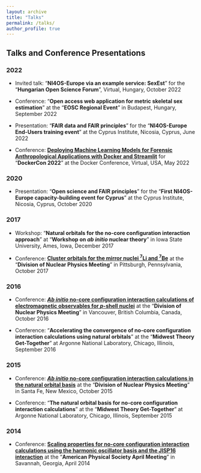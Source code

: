 ```yaml
---
layout: archive
title: "Talks"
permalink: /talks/
author_profile: true
---
```


## Talks and Conference Presentations

### 2022

- Invited talk: “**NI4OS-Europe via an example service: SexEst**” for the “**Hungarian Open Science Forum**”, Virtual, Hungary, October 2022 


- Conference:  “**Open access web application for metric skeletal sex estimation**” at the “**EOSC Regional Event**” in Budapest, Hungary, September 2022


- Presentation: “**FAIR data and FAIR principles**” for the “**NI4OS-Europe End-Users training event**” at the Cyprus Institute, Nicosia, Cyprus, June 2022

- Conference: **[Deploying Machine Learning Models for Forensic Anthropological Applications with Docker and Streamlit](https://docker.events.cube365.net/dockercon/2022/content/Videos/2f0855fc-4719-4925-89c1-3f25e68e7aa6)** for “**DockerCon 2022**” at the Docker Conference, Virtual, USA, May 2022

### 2020

- Presentation: “**Open science and FAIR principles**” for the “**First NI4OS-Europe capacity-building event for Cyprus**” at the Cyprus Institute, Nicosia, Cyprus, October 2020

### 2017

- Workshop: “**Natural orbitals for the no-core configuration interaction approach**” at “**Workshop on _ab initio_ nuclear theory**” in Iowa State University, Ames, Iowa, December 2017

- Conference: **[Cluster orbitals for the mirror nuclei <sup>7</sup>Li and <sup>7</sup>Be](https://meetings.aps.org/Meeting/DNP17/Session/NF.4)** at the “**Division of Nuclear Physics Meeting**” in Pittsburgh, Pennsylvania, October 2017

### 2016 

- Conference: **[_Ab initio_ no-core configuration interaction calculations of electromagnetic observables for _p_-shell nuclei](https://meetings.aps.org/Meeting/DNP16/Session/CG.1)** at the “**Division of Nuclear Physics Meeting**” in Vancouver, British Columbia, Canada, October 2016

- Conference: “**Accelerating the convergence of no-core configuration interaction calculations using natural orbitals**” at the “**Midwest Theory Get-Together**” at 
Argonne National Laboratory, Chicago, Illinois, September 2016

### 2015

- Conference: **[_Ab initio_ no-core configuration interaction calculations in the natural orbital basis](https://meetings.aps.org/Meeting/DNP15/Session/NC.3)** at the “**Division of Nuclear Physics Meeting**” in 
Santa Fe, New Mexico, October 2015

- Conference: “**The natural orbital basis for no-core configuration interaction calculations**” at the “**Midwest Theory Get-Together**” at 
Argonne National Laboratory, Chicago, Illinois, September 2015

### 2014

- Conference: **[Scaling properties for no-core configuration interaction calculations using the harmonic oscillator basis and the JISP16 interaction](https://absimage.aps.org/image/APR14/MWS_APR14-2014-000828.pdf)** at the “**American Physical Society April Meeting**” in Savannah, Georgia, April 2014


